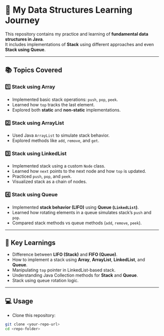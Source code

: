 # 🚀 My Data Structures Learning Journey

This repository contains my practice and learning of **fundamental data structures in Java**.  
It includes implementations of **Stack** using different approaches and even **Stack using Queue**.

---

## 📚 Topics Covered

### 1️⃣ Stack using Array
- Implemented basic stack operations: `push`, `pop`, `peek`.
- Learned how `top` tracks the last element.
- Explored both **static** and **non-static** implementations.

### 2️⃣ Stack using ArrayList
- Used Java `ArrayList` to simulate stack behavior.
- Explored methods like `add`, `remove`, and `get`.

### 3️⃣ Stack using LinkedList
- Implemented stack using a custom `Node` class.
- Learned how `next` points to the next node and how `top` is updated.
- Practiced `push`, `pop`, and `peek`.
- Visualized stack as a chain of nodes.

### 4️⃣ Stack using Queue
- Implemented **stack behavior (LIFO)** using **Queue (`LinkedList`)**.
- Learned how rotating elements in a queue simulates stack’s `push` and `pop`.
- Compared stack methods vs queue methods (`add`, `remove`, `peek`).

---

## 🔑 Key Learnings

- Difference between **LIFO (Stack)** and **FIFO (Queue)**.
- How to implement a stack using **Array**, **ArrayList**, **LinkedList**, and **Queue**.
- Manipulating `top` pointer in LinkedList-based stack.
- Understanding Java Collection methods for **Stack** and **Queue**.
- Stack using queue rotation logic.

---

## 💻 Usage

- Clone this repository:

```bash
git clone <your-repo-url>
cd <repo-folder>
